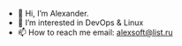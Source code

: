 - 👋 Hi, I’m Alexander.
- 👀 I’m interested in DevOps & Linux
- 📫 How to reach me email: alexsoft@list.ru
<!---
Alexsoft72/Alexsoft72 is a ✨ special ✨ repository because its `README.md` (this file) appears on your GitHub profile.
You can click the Preview link to take a look at your changes.
--->
